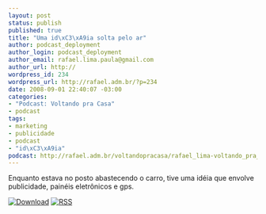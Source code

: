 ```yaml
--- 
layout: post
status: publish
published: true
title: "Uma id\xC3\xA9ia solta pelo ar"
author: podcast_deployment
author_login: podcast_deployment
author_email: rafael.lima.paula@gmail.com
author_url: http://
wordpress_id: 234
wordpress_url: http://rafael.adm.br/?p=234
date: 2008-09-01 22:40:07 -03:00
categories: 
- "Podcast: Voltando pra Casa"
- podcast
tags: 
- marketing
- publicidade
- podcast
- "id\xC3\xA9ia"
podcast: http://rafael.adm.br/voltandopracasa/rafael_lima-voltando_pra_casa-0013.mp3
---
```

Enquanto estava no posto abastecendo o carro, tive uma idéia que envolve publicidade, painéis eletrônicos e gps.

<a class="noborder" href="http://rafael.adm.br/voltandopracasa/rafael_lima-voltando_pra_casa-0013.mp3" title="Download"><img src="http://rafael.adm.br/wp-content/themes/rafael_lima-rockinblue/images/download_green.gif" border="0" alt="Download" /></a> <a class="noborder" href="http://feeds.feedburner.com/rafael_lima_podcast" title="RSS"><img src="http://rafael.adm.br/wp-content/themes/rafael_lima-rockinblue/images/icn-feed-16x16.png" border="0" alt="RSS" /></a>

